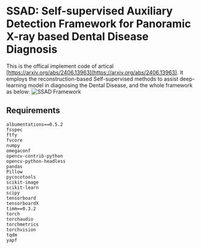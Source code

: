 # SSAD: Self-supervised Auxiliary Detection Framework for Panoramic X-ray based Dental Disease Diagnosis
This is the offical implement code of artical [https://arxiv.org/abs/2406.13963](https://arxiv.org/abs/2406.13963). It employs the reconstruction-based Self-supervised methods to assist deep-learning model in diagnosing the Dental Disease, and the whole framework as below:
![SSAD Framework](https://github.com/Dylonsword/SSAD/blob/main/figure/ssad_framework.png)

## Requirements
```
albumentations==0.5.2
fsspec
ftfy
fvcore
numpy
omegaconf
opencv-contrib-python
opencv-python-headless
pandas
Pillow
pycocotools
scikit-image
scikit-learn
scipy
tensorboard
tensorboardX
timm==0.3.2
torch
torchaudio
torchmetrics
torchvision
tqdm
yapf
```

## 
